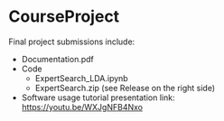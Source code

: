# CourseProject

Final project submissions include:
  - Documentation.pdf
  - Code
    - ExpertSearch_LDA.ipynb
    - ExpertSearch.zip (see Release on the right side)
  - Software usage tutorial presentation link: https://youtu.be/WXJgNFB4Nxo 
 
